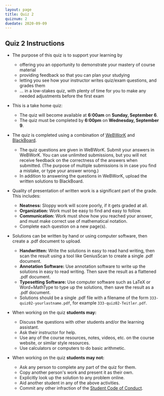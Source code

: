 ```yaml
---
layout: page
title: Quiz 2
quiznum: 2
duedate: 2020-09-09
---
```



## Quiz 2 Instructions

+ The purpose of this quiz is to support your learning by
    - offering you an opportunity to demonstrate your mastery of course material
    - providing feedback so that you can plan your studying
    - letting you see how your instructor writes quiz/exam questions, and grades them
    - ... in a low-stakes quiz, with plenty of time for you to make any needed adjustments before the first exam

+ This is a take home quiz:
    - The quiz will become available at **6:00am** on **Sunday, September 6**.
    - The quiz must be completed by **6:00pm** on **Wednesday, September 9**.

+ The quiz is completed using a combination of [WeBWorK](https://zeno.boisestate.edu/webwork2) and [BlackBoard](https://blackboard.boisestate.edu).
    - The quiz questions are given in WeBWorK. Submit your answers in WeBWorK.
      You can use unlimited submissions, but you will not receive feedback on the correctness of the answers when submitted.
      (The purpose of multiple submissions is in case you find a mistake, or type your answer wrong.)
    - In addition to answering the questions in WeBWorK, upload the written solutions to BlackBoard.

+ Quality of presentation of written work is a significant part of the grade. This includes:
    - **Neatness:** Sloppy work will score poorly, if it gets graded at all.
    - **Organization:** Work must be easy to find and easy to follow.
    - **Communication:** Work must show how you reached your answer, and must make correct use of mathematical notation.
    - Complete each question on a new page(s).

+ Solutions can be written by hand or using computer software, then create a .pdf document to upload.
    - **Handwritten:** Write the solutions in easy to read hand writing,
      then scan the result using a tool like GeniusScan to create a single .pdf document.
    - **Annotation Software:** Use annotation software to write up the solutions in easy to read writing.
      Then save the result as a flattened .pdf document.
    - **Typesetting Software:** Use computer software such as LaTeX or Word+MathType to type up the solutions,
      then save the result as a .pdf document.
    - Solutions should be a single .pdf file with a filename of the form `333-quiz02-yourlastname.pdf`,
      for example `333-quiz02-Teitler.pdf`.

+ When working on the quiz **students may:**
    - Discuss the questions with other students and/or the learning assistant.
    - Ask their instructor for help.
    - Use any of the course resources, notes, videos, etc. on the course website, or similar style resources.
    - Use calculators or computers to do basic arithmetic.

+ When working on the quiz **students may not:**
    - Ask any person to complete any part of the quiz for them.
    - Copy another person's work and present it as their own.
    - Explicitly look up the solution to any problem online.
    - Aid another student in any of the above activities.
    - Commit any other infraction of the [Student Code of Conduct](https://www.boisestate.edu/policy/student-affairs/code-of-conduct/).
